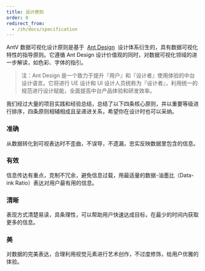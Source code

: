 ```yaml
---
title: 设计原则
order: 0
redirect_from:
  - /zh/docs/specification
---
```


AntV 数据可视化设计原则是基于  [Ant Design](https://ant.design/docs/spec/introduce-cn)  设计体系衍生的，具有数据可视化特性的指导原则。它遵循 Ant Design 设计价值观的同时，对数据可视化领域的进一步解读，如色彩、字体的指引。

> 注：Ant Design 是一个致力于提升『用户』和『设计者』使用体验的中台设计语言。它将进行 UE 设计和 UI 设计人员统称为『设计者』，利用统一的规范进行设计赋能，全面提高中台产品体验和研发效率。

我们经过大量的项目实践和经验总结，总结了以下四条核心原则，并以重要等级进行排序，四条原则相辅相成且呈递进关系，希望你在设计时也可以采纳。

### 准确

从数据转化到可视表达时不歪曲，不误导，不遗漏，忠实反映数据里包含的信息。

### 有效

信息传达有重点，克制不冗余，避免信息过载，用最适量的数据-油墨比（Data-ink Ratio）表达对用户最有用的信息。

### 清晰

表现方式清楚易读，具条理性，可以帮助用户快速达成目标，在最少的时间内获取更多的信息。

### 美

对数据的完美表达，合理利用视觉元素进行艺术创作，不过度修饰，给用户优雅的体验。
